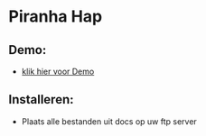 # Piranha Hap

## Demo:
- [klik hier voor Demo](http://www.robintreur.nl/fish)

## Installeren:
- Plaats alle bestanden uit docs op uw ftp server